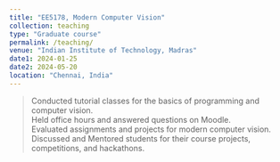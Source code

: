 ```yaml
---
title: "EE5178, Modern Computer Vision"
collection: teaching
type: "Graduate course"
permalink: /teaching/
venue: "Indian Institute of Technology, Madras"
date1: 2024-01-25 
date2: 2024-05-20
location: "Chennai, India"
---
```


>Conducted tutorial classes for the basics of programming and computer vision.   
>Held office hours and answered questions on Moodle.  
>Evaluated assignments and projects for modern computer vision.    
>Discussed and Mentored students for their course projects, competitions, and hackathons.   
